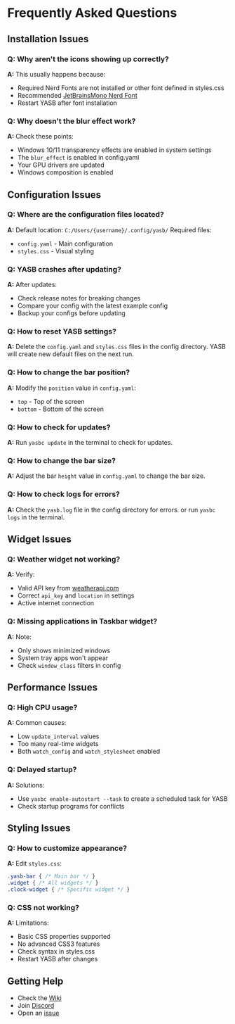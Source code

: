 # Frequently Asked Questions

## Installation Issues

### Q: Why aren't the icons showing up correctly?
**A:** This usually happens because:
- Required Nerd Fonts are not installed or other font defined in styles.css
- Recommended [JetBrainsMono Nerd Font](https://github.com/ryanoasis/nerd-fonts/releases/latest/download/JetBrainsMono.zip)
- Restart YASB after font installation

### Q: Why doesn't the blur effect work?
**A:** Check these points:
- Windows 10/11 transparency effects are enabled in system settings
- The `blur_effect` is enabled in config.yaml
- Your GPU drivers are updated
- Windows composition is enabled

## Configuration Issues

### Q: Where are the configuration files located?
**A:** Default location: `C:/Users/{username}/.config/yasb/`
Required files:
- `config.yaml` - Main configuration
- `styles.css` - Visual styling

### Q: YASB crashes after updating?
**A:** After updates:
- Check release notes for breaking changes
- Compare your config with the latest example config
- Backup your configs before updating

### Q: How to reset YASB settings?
**A:** Delete the `config.yaml` and `styles.css` files in the config directory. YASB will create new default files on the next run.

### Q: How to change the bar position?
**A:** Modify the `position` value in `config.yaml`:
- `top` - Top of the screen
- `bottom` - Bottom of the screen

### Q: How to check for updates?
**A:** Run `yasbc update` in the terminal to check for updates.

### Q: How to change the bar size?
**A:** Adjust the bar `height` value in `config.yaml` to change the bar size.

### Q: How to check logs for errors?
**A:** Check the `yasb.log` file in the config directory for errors. or run `yasbc logs` in the terminal.


## Widget Issues

### Q: Weather widget not working?
**A:** Verify:
- Valid API key from [weatherapi.com](https://www.weatherapi.com)
- Correct `api_key` and `location` in settings
- Active internet connection

### Q: Missing applications in Taskbar widget?
**A:** Note:
- Only shows minimized windows
- System tray apps won't appear
- Check `window_class` filters in config

## Performance Issues

### Q: High CPU usage?
**A:** Common causes:
- Low `update_interval` values
- Too many real-time widgets
- Both `watch_config` and `watch_stylesheet` enabled

### Q: Delayed startup?
**A:** Solutions:
- Use `yasbc enable-autostart --task` to create a scheduled task for YASB
- Check startup programs for conflicts

## Styling Issues

### Q: How to customize appearance?
**A:** Edit `styles.css`:
```css
.yasb-bar { /* Main bar */ }
.widget { /* All widgets */ }
.clock-widget { /* Specific widget */ }
```

### Q: CSS not working?
**A:** Limitations:
- Basic CSS properties supported
- No advanced CSS3 features
- Check syntax in styles.css
- Restart YASB after changes


## Getting Help

- Check the [Wiki](https://github.com/amnweb/yasb/wiki)
- Join [Discord](https://discord.gg/Db6t9bUnQn)
- Open an [issue](https://github.com/amnweb/yasb/issues)